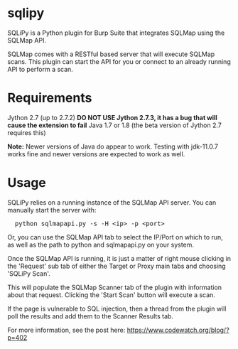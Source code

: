 sqlipy
======

SQLiPy is a Python plugin for Burp Suite that integrates SQLMap using the SQLMap API.

SQLMap comes with a RESTful based server that will execute SQLMap scans.  This plugin can start the API for you or connect to an already running API to perform a scan.

Requirements
============

Jython 2.7 (up to 2.7.2) <b>DO NOT USE Jython 2.7.3, it has a bug that will cause the extension to fail</b>
Java 1.7 or 1.8 (the beta version of Jython 2.7 requires this)

  <b>Note:</b> Newer versions of Java do appear to work. Testing with jdk-11.0.7 works fine and newer versions are expected to work as well.

Usage
=====

SQLiPy relies on a running instance of the SQLMap API server.  You can manually start the server with:
<pre>
  python sqlmapapi.py -s -H &lt;ip&gt; -p &lt;port&gt;
</pre>

Or, you can use the SQLMap API tab to select the IP/Port on which to run, as well as the path to python and sqlmapapi.py on your system.

Once the SQLMap API is running, it is just a matter of right mouse clicking in the 'Request' sub tab of either the Target or Proxy main tabs and choosing 'SQLiPy Scan'.

This will populate the SQLMap Scanner tab of the plugin with information about that request.  Clicking the 'Start Scan' button will execute a scan.

If the page is vulnerable to SQL injection, then a thread from the plugin will poll the results and add them to the Scanner Results tab.

For more information, see the post here: https://www.codewatch.org/blog/?p=402
